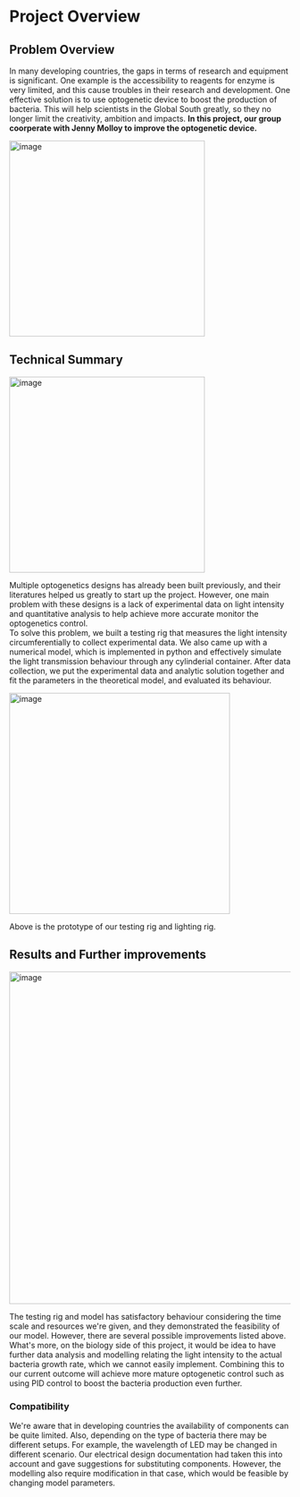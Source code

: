 # Project Overview

## Problem Overview

In many developing countries, the gaps in terms of research and equipment is significant. One example is the accessibility to reagents for enzyme is very limited, and this cause troubles in their research and development. One effective solution is to use optogenetic device to boost the production of bacteria. This will help scientists in the Global South greatly, so they no longer limit the creativity, ambition and impacts. **In this project, our group coorperate with Jenny Molloy to improve the optogenetic device.**

<img width="350" alt="image" src="https://github.com/ArnavKoshy/GM2-OptogeneticControl/assets/71087503/137b9f05-121b-4fb2-870a-3a7d2c8b628c"> 

## Technical Summary

<img width="350" alt="image" src="https://github.com/ArnavKoshy/GM2-OptogeneticControl/assets/71087503/ff8c2e23-a962-44b2-bfcb-e98c5cec0e04">  

Multiple optogenetics designs has already been built previously, and their literatures helped us greatly to start up the project. However, one main problem with these designs is a lack of experimental data on light intensity and quantitative analysis to help achieve more accurate monitor the optogenetics control.  
To solve this problem, we built a testing rig that measures the light intensity circumferentially to collect experimental data. We also came up with a numerical model, which is implemented in python and effectively simulate the light transmission behaviour through any cylinderial container. 
After data collection, we put the experimental data and analytic solution together and fit the parameters in the theoretical model, and evaluated its behaviour.

<img width="395" alt="image" src="https://github.com/ArnavKoshy/GM2-OptogeneticControl/assets/71087503/70f4ca4f-ded8-41fa-a62a-b4670c044252">

Above is the prototype of our testing rig and lighting rig.  


## Results and Further improvements
<img width="594" alt="image" src="https://github.com/ArnavKoshy/GM2-OptogeneticControl/assets/71087503/5dc54220-e126-4d3c-a4dd-f26d841aab45">


The testing rig and model has satisfactory behaviour considering the time scale and resources we're given, and they demonstrated the feasibility of our model. However, there are several possible improvements listed above.  
What's more, on the biology side of this project, it would be idea to have further data analysis and modelling relating the light intensity to the actual bacteria growth rate, which we cannot easily implement. Combining this to our current outcome will achieve more mature optogenetic control such as using PID control to boost the bacteria production even further.

### Compatibility
We're aware that in developing countries the availability of components can be quite limited. Also, depending on the type of bacteria there may be different setups. For example, the wavelength of LED may be changed in different scenario. Our electrical design documentation had taken this into account and gave suggestions for substituting components. However, the modelling also require modification in that case, which would be feasible by changing model parameters.
